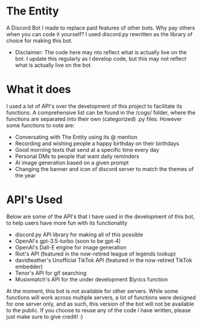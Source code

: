 # The Entity
A Discord Bot I made to replace paid features of other bots. Why pay others when you can code it yourself?
I used discord.py rewritten as the library of choice for making this bot.
- Disclaimer: The code here may nto reflect what is actually live on the bot. I update this regularly as I develop code, but this may not reflect what is actually live on the bot.

# What it does
I used a lot of API's over the development of this project to facilitate its functions. A comprehensive list can be found in the /cogs/ folder, where the functions are separated into their own (categorized) .py files. However some functions to note are:
- Conversating with The Entity using its @ mention
- Recording and wishing people a happy birthday on their birthdays
- Good morning texts that send at a specific time every day
- Personal DMs to people that want daily reminders
- AI image generation based on a given prompt
- Changing the banner and icon of discord server to match the themes of the year

# API's Used
Below are some of the API's that I have used in the development of this bot, to help users have more fun with its functionality
- discord.py API library for making all of this possible
- OpenAI's gpt-3.5-turbo (soon to be gpt-4)
- OpenAI's Dall-E engine for image generation
- Riot's API (featured in the now-retired league of legends lookup)
- davidteather's Unofficial TikTok API (featured in the now-retired TikTok embedder)
- Tenor's API for gif searching
- Musixmatch's API for the under development $lyrics function

At the moment, this bot is not available for other servers. While some functions will work across multiple servers, a lot of functions were designed for one server only, and as such, this version of the bot will not be available to the public. If you choose to reuse any of the code I have written, please just make sure to give credit! :)
